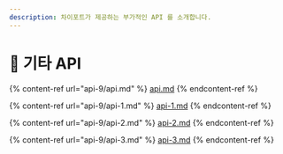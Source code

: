 ```yaml
---
description: 차이포트가 제공하는 부가적인 API 를 소개합니다.
---
```


# 🍶 기타 API

{% content-ref url="api-9/api.md" %}
[api.md](api-9/api.md)
{% endcontent-ref %}

{% content-ref url="api-9/api-1.md" %}
[api-1.md](api-9/api-1.md)
{% endcontent-ref %}

{% content-ref url="api-9/api-2.md" %}
[api-2.md](api-9/api-2.md)
{% endcontent-ref %}

{% content-ref url="api-9/api-3.md" %}
[api-3.md](api-9/api-3.md)
{% endcontent-ref %}

